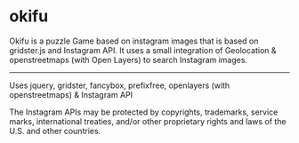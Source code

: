 okifu
=====

Okifu is a puzzle Game based on instagram images that is based on gridster.js and Instagram API. It uses a small integration of Geolocation & openstreetmaps (with Open Layers) to search Instagram images.

-----

Uses jquery, gridster, fancybox, prefixfree, openlayers (with openstreetmaps) & Instagram API

The Instagram APIs may be protected by copyrights, trademarks, service marks, international treaties, and/or other proprietary rights and laws of the U.S. and other countries. 